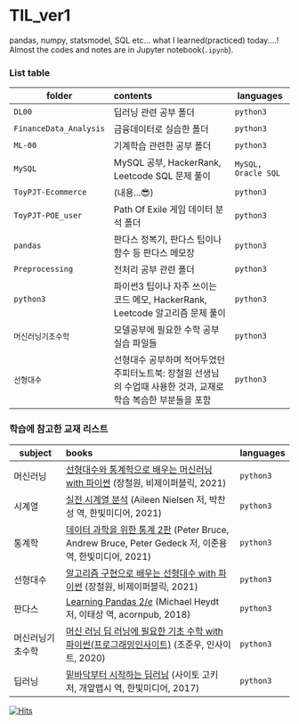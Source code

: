 # TIL_ver1
pandas, numpy, statsmodel, SQL etc... what I learned(practiced) today....!  
Almost the codes and notes are in Jupyter notebook(`.ipynb`).

### List table
| folder | contents | languages |
|---|:---|---|
| `DL00` | 딥러닝 관련 공부 폴더 | `python3` |
| `FinanceData_Analysis` | 금융데이터로 실습한 폴더 | `python3` |
| `ML-00` | 기계학습 관련한 공부 폴더 | `python3` |
| `MySQL` |  MySQL 공부, HackerRank, Leetcode SQL 문제 풀이 | `MySQL, Oracle SQL` |
| `ToyPJT-Ecommerce` | (내용...😎) | `python3` |
| `ToyPJT-POE_user` | Path Of Exile 게임 데이터 분석 폴더 | `python3` |
| `pandas` | 판다스 정복기, 판다스 팁이나 함수 등 판다스 메모장 | `python3` |
| `Preprocessing` | 전처리 공부 관련 폴더 | `python3` |
| `python3` | 파이썬3 팁이나 자주 쓰이는 코드 메모, HackerRank, Leetcode 알고리즘 문제 풀이 | `python3` |
| `머신러닝기초수학` | 모델공부에 필요한 수학 공부 실습 파일들 | `python3` |
| `선형대수` | 선형대수 공부하며 적어두었던 주피터노트북: 장철원 선생님의 수업때 사용한 것과, 교재로 학습 복습한 부분들을 포함 | `python3` |


### 학습에 참고한 교재 리스트
| subject | books | languages |
|---|:---|---|
| 머신러닝 | [선형대수와 통계학으로 배우는 머신러닝 with 파이썬](http://www.kyobobook.co.kr/product/detailViewKor.laf?mallGb=KOR&ejkGb=KOR&barcode=9791165920395&orderClick=SPY) (장철원, 비제이퍼블릭, 2021) | `python3` |
| 시계열 |  [실전 시계열 분석](http://www.kyobobook.co.kr/product/detailViewKor.laf?ejkGb=KOR&mallGb=KOR&barcode=9791162244081&orderClick=LEA&Kc=) (Aileen Nielsen 저, 박찬성 역, 한빛미디어, 2021) | `python3` |
| 통계학 |  [데이터 과학을 위한 통계 2판](http://www.kyobobook.co.kr/product/detailViewKor.laf?mallGb=KOR&ejkGb=KOR&barcode=9791162244180&orderClick=JAj) (Peter Bruce, Andrew Bruce, Peter Gedeck 저, 이준용 역, 한빛미디어, 2021) | `python3` |
| 선형대수 |  [알고리즘 구현으로 배우는 선형대수 with 파이썬](http://www.kyobobook.co.kr/product/detailViewKor.laf?ejkGb=KOR&mallGb=KOR&barcode=9791165921125&orderClick=LOA&Kc=) (장철원, 비제이퍼블릭, 2021) | `python3` |
| 판다스 | [Learning Pandas $2/e$](https://product.kyobobook.co.kr/detail/S000035189527) (Michael Heydt 저, 이태상 역, acornpub, 2018) | `python3` |
| 머신러닝기초수학 | [머신 러닝 딥 러닝에 필요한 기초 수학 with 파이썬(프로그래밍인사이트)](http://www.kyobobook.co.kr/product/detailViewKor.laf?ejkGb=KOR&mallGb=KOR&barcode=9788966262854&orderClick=LEa&Kc=) (조준우, 인사이트, 2020) | `python3` |
| 딥러닝 | [밑바닥부터 시작하는 딥러닝](http://www.kyobobook.co.kr/product/detailViewKor.laf?ejkGb=KOR&mallGb=KOR&barcode=9788968484636&orderClick=LEA&Kc=) (사이토 고키 저, 개앞맵시 역, 한빛미디어, 2017) | `python3` |


[![Hits](https://hits.seeyoufarm.com/api/count/incr/badge.svg?url=https%3A%2F%2Fgithub.com%2FAngela-Park-JE%2FTIL_ver1&count_bg=%232A7849&title_bg=%231D1C1C&icon=ulule.svg&icon_color=%23E7E7E7&title=hits&edge_flat=false)](https://hits.seeyoufarm.com)


